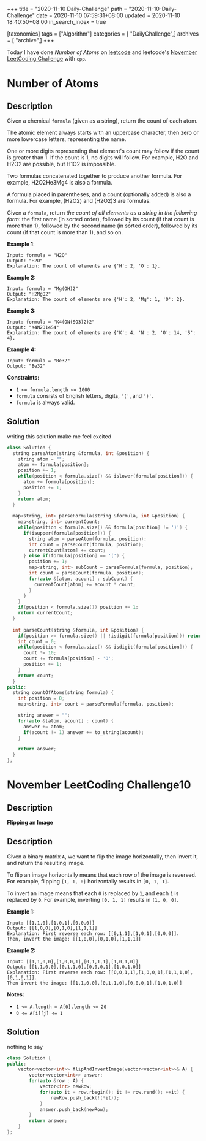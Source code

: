 +++
title = "2020-11-10 Daily-Challenge"
path = "2020-11-10-Daily-Challenge"
date = 2020-11-10 07:59:31+08:00
updated = 2020-11-10 18:40:50+08:00
in_search_index = true

[taxonomies]
tags = ["Algorithm"]
categories = [ "DailyChallenge",]
archives = [ "archive",]
+++

Today I have done *Number of Atoms* on [leetcode](https://leetcode.com/problems/number-of-atoms/) and leetcode's [November LeetCoding Challenge](https://leetcode.com/explore/featured/card/november-leetcoding-challenge/565/week-2-november-8th-november-14th/3526/) with `cpp`.

<!-- more -->

# Number of Atoms

## Description

Given a chemical `formula` (given as a string), return the count of each atom.

The atomic element always starts with an uppercase character, then zero or more lowercase letters, representing the name.

One or more digits representing that element's count may follow if the count is greater than 1. If the count is 1, no digits will follow. For example, H2O and H2O2 are possible, but H1O2 is impossible.

Two formulas concatenated together to produce another formula. For example, H2O2He3Mg4 is also a formula.

A formula placed in parentheses, and a count (optionally added) is also a formula. For example, (H2O2) and (H2O2)3 are formulas.

Given a `formula`, return *the count of all elements as a string in the following form*: the first name (in sorted order), followed by its count (if that count is more than 1), followed by the second name (in sorted order), followed by its count (if that count is more than 1), and so on.

**Example 1:**

```
Input: formula = "H2O"
Output: "H2O"
Explanation: The count of elements are {'H': 2, 'O': 1}.
```

**Example 2:**

```
Input: formula = "Mg(OH)2"
Output: "H2MgO2"
Explanation: The count of elements are {'H': 2, 'Mg': 1, 'O': 2}.
```

**Example 3:**

```
Input: formula = "K4(ON(SO3)2)2"
Output: "K4N2O14S4"
Explanation: The count of elements are {'K': 4, 'N': 2, 'O': 14, 'S': 4}.
```

**Example 4:**

```
Input: formula = "Be32"
Output: "Be32"
```

**Constraints:**

- `1 <= formula.length <= 1000`
- `formula` consists of English letters, digits, `'('`, and `')'`.
- `formula` is always valid.

## Solution

writing this solution make me feel excited

``` cpp
class Solution {
  string parseAtom(string &formula, int &position) {
    string atom = "";
    atom += formula[position];
    position += 1;
    while(position < formula.size() && islower(formula[position])) {
      atom += formula[position];
      position += 1;
    }
    return atom;
  }
  
  map<string, int> parseFormula(string &formula, int &position) {
    map<string, int> currentCount;
    while(position < formula.size() && formula[position] != ')') {
      if(isupper(formula[position])) {
        string atom = parseAtom(formula, position);
        int count = parseCount(formula, position);
        currentCount[atom] += count;
      } else if(formula[position] == '(') {
        position += 1;
        map<string, int> subCount = parseFormula(formula, position);
        int count = parseCount(formula, position);
        for(auto &[atom, acount] : subCount) {
          currentCount[atom] += acount * count;
        }
      }
    }
    if(position < formula.size()) position += 1;
    return currentCount;
  }
  
  int parseCount(string &formula, int &position) {
    if(position >= formula.size() || !isdigit(formula[position])) return 1;
    int count = 0;
    while(position < formula.size() && isdigit(formula[position])) {
      count *= 10;
      count += formula[position] - '0';
      position += 1;
    }
    return count;
  }
public:
  string countOfAtoms(string formula) {
    int position = 0;
    map<string, int> count = parseFormula(formula, position);

    string answer = "";
    for(auto &[atom, acount] : count) {
      answer += atom;
      if(acount != 1) answer += to_string(acount);
    }

    return answer;
  }
};
```

# November LeetCoding Challenge10

## Description

**Flipping an Image**

## Description

Given a binary matrix `A`, we want to flip the image horizontally, then invert it, and return the resulting image.

To flip an image horizontally means that each row of the image is reversed. For example, flipping `[1, 1, 0]` horizontally results in `[0, 1, 1]`.

To invert an image means that each `0` is replaced by `1`, and each `1` is replaced by `0`. For example, inverting `[0, 1, 1]` results in `[1, 0, 0]`.

**Example 1:**

```
Input: [[1,1,0],[1,0,1],[0,0,0]]
Output: [[1,0,0],[0,1,0],[1,1,1]]
Explanation: First reverse each row: [[0,1,1],[1,0,1],[0,0,0]].
Then, invert the image: [[1,0,0],[0,1,0],[1,1,1]]
```

**Example 2:**

```
Input: [[1,1,0,0],[1,0,0,1],[0,1,1,1],[1,0,1,0]]
Output: [[1,1,0,0],[0,1,1,0],[0,0,0,1],[1,0,1,0]]
Explanation: First reverse each row: [[0,0,1,1],[1,0,0,1],[1,1,1,0],[0,1,0,1]].
Then invert the image: [[1,1,0,0],[0,1,1,0],[0,0,0,1],[1,0,1,0]]
```

**Notes:**

- `1 <= A.length = A[0].length <= 20`
- `0 <= A[i][j] <= 1`

## Solution

nothing to say

``` cpp
class Solution {
public:
    vector<vector<int>> flipAndInvertImage(vector<vector<int>>& A) {
        vector<vector<int>> answer;
        for(auto &row : A) {
            vector<int> newRow;
            for(auto it = row.rbegin(); it != row.rend(); ++it) {
                newRow.push_back(!(*it));
            }
            answer.push_back(newRow);
        }
        return answer;
    }
};
```

